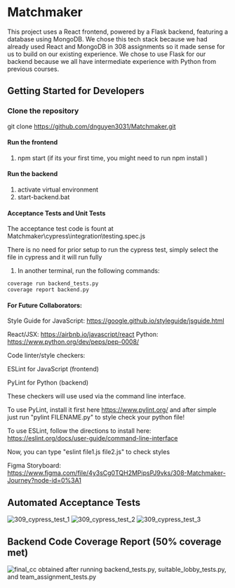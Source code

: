 # Matchmaker

This project uses a React frontend, powered by a Flask backend, featuring a database using MongoDB. We chose this tech stack because we had already used React and MongoDB in 308 assignments so it made sense for us to build on our existing experience. We chose to use Flask for our backend because we all have intermediate experience with Python from previous courses.

## Getting Started for Developers

### Clone the repository

git clone https://github.com/dnguyen3031/Matchmaker.git

#### Run the frontend

1. npm start
   (if its your first time, you might need to run
   npm install
   )
   
#### Run the backend

1. activate virtual environment
2. start-backend.bat

#### Acceptance Tests and Unit Tests

The acceptance test code is fount at Matchmaker\cypress\integration\testing.spec.js

There is no need for prior setup to run the cypress test, simply select the file in cypress and it
will run fully

1. In another terminal, run the following commands:
```
coverage run backend_tests.py
coverage report backend.py
```

#### For Future Collaborators:

Style Guide for JavaScript: https://google.github.io/styleguide/jsguide.html

React/JSX: https://airbnb.io/javascript/react
Python: https://www.python.org/dev/peps/pep-0008/

Code linter/style checkers:

ESLint for JavaScript (frontend)

PyLint for Python (backend)

These checkers will use used via the command line interface.

To use PyLint, install it first here https://www.pylint.org/ and after simple just run "pylint FILENAME.py" to style check your python file!

To use ESLint, follow the directions to install here: https://eslint.org/docs/user-guide/command-line-interface

Now, you can type "eslint file1.js file2.js" to check styles

Figma Storyboard:
https://www.figma.com/file/4y3sCg0TQH2MPipsPJ9vks/308-Matchmaker-Journey?node-id=0%3A1

## Automated Acceptance Tests
![309_cypress_test_1](https://user-images.githubusercontent.com/26192953/120852651-554a4e80-c52f-11eb-984b-56211bfd9afa.png)
![309_cypress_test_2](https://user-images.githubusercontent.com/26192953/120852725-727f1d00-c52f-11eb-9c40-51eb0e9eb481.png)
![309_cypress_test_3](https://user-images.githubusercontent.com/26192953/120852735-757a0d80-c52f-11eb-8120-d9b1f2a54de1.png)

## Backend Code Coverage Report (50% coverage met)
![final_cc](https://user-images.githubusercontent.com/55599092/120875191-74f96b00-c55f-11eb-8e62-0ab3603a7949.jpg)
obtained after running backend_tests.py, suitable_lobby_tests.py, and team_assignment_tests.py
